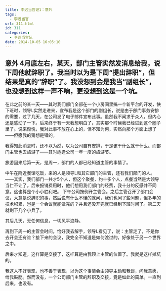 ```yaml
---
title: 李迟当官记1：意外
tags:
  - 李迟当官
url: 311.html
id: 311
categories:
  - 李迟当官记
date: 2014-10-05 16:05:10
---
```


## 意外 4月底左右，某天，部门主管实然发消息给我，说下周他就辞职了。我当时以为是下周“提出辞职”，但结果是真的“辞职”了。我没想到会是我当“副组长”，也没想到这样一声不响，更没想到这是一个坑。 
<!-- more -->
在此之前的某一天——其时我们部门全部在一个小房间里搞一个新平台的开发，快下班时，领导L实然走进来，宣布我是这个部门的副组长，说是由于部门事务安排的需要，过了几天，在公司发了电子邮件宣布此事。虽然我不闻求于众人，但内心还是感动了一下。后来终于有一天我想明白了，其实那个时候我已经进到这个圈子里了。说来惭愧，我对此事不放在心上的，但不知为何，实然向那个方面上想了——但愿我的猜想是错的。 

我得知此消息时，还不以为然，以为公司自有安排，于是该干什么就干什么。而部门主管也去旅游了——其时适逢公司一年一度的旅游节。 

旅游回来后第一天，是周一，部门的人都已经知道主管的事情了。

中午在附近餐馆吃饭，来的人是领导L和其它部门的主管，还有我们部门的人。——其实，我们部门一共才5个人，但这个聚餐，约十多个人，点餐当然是大领导当仁不让了。后来报销费用时，他们想用我们部门的经费，我十分的反感并不同意。这也算是个小小胜利吧。 下午公司按例开主管会。之后主管召开了部门会议，大意是说辞职的事，然后说有什么不懂的就问，我们也问了些问题，但多年的技术积累，岂是一个会议就能做完的？并且还没开完就已经到下班时间了。第二天就剩下几个小兵了。 

其后几天，无任何信息，一切风平浪静。 

再到下周一的主管会时间，恰好我去解手，领导L看见了，说：主管走了，不是你去开会还有谁？接下来的会议，我完全不知道是如何渡过的，好像处于另一个世界之中。 

后来才知道，这样算是交接了，这样算是由我顶上主管的位置了。我就是这样掉坑的。 

我这人不好表现，也不善于表现，以为这个事情会由领导主动和我谈，问我意愿，给我鼓励。然而没有，一个公司部门主管的辞职及交接，竟是如此的简单。一直到后来，也没有。
